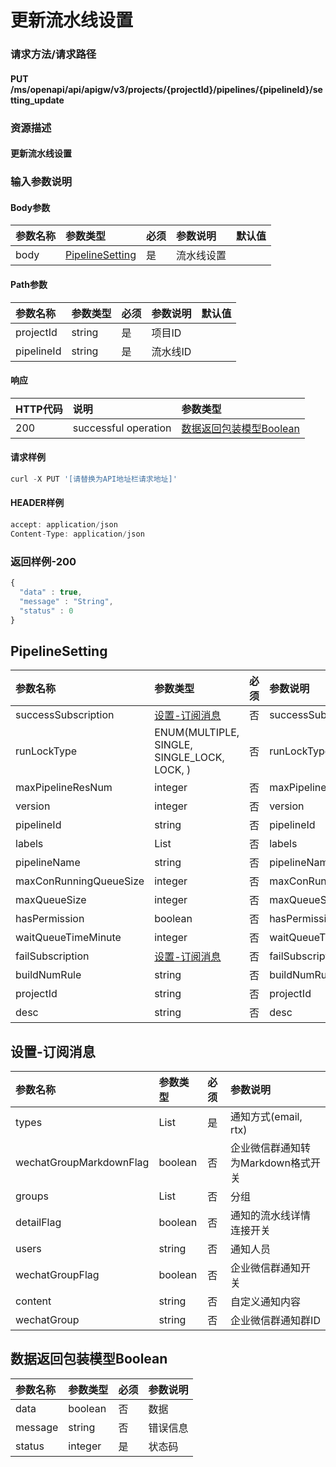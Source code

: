 # 更新流水线设置

### 请求方法/请求路径

#### PUT  /ms/openapi/api/apigw/v3/projects/{projectId}/pipelines/{pipelineId}/setting\_update

### 资源描述

#### 更新流水线设置

### 输入参数说明

#### Body参数

| 参数名称 | 参数类型 | 必须 | 参数说明 | 默认值 |
| :--- | :--- | :--- | :--- | :--- |
| body | [PipelineSetting](update-pipeline-settings.md) | 是 | 流水线设置 |  |

#### Path参数

| 参数名称 | 参数类型 | 必须 | 参数说明 | 默认值 |
| :--- | :--- | :--- | :--- | :--- |
| projectId | string | 是 | 项目ID |  |
| pipelineId | string | 是 | 流水线ID |  |

#### 响应

| HTTP代码 | 说明 | 参数类型 |
| :--- | :--- | :--- |
| 200 | successful operation | [数据返回包装模型Boolean](update-pipeline-settings.md) |

#### 请求样例

```javascript
curl -X PUT '[请替换为API地址栏请求地址]'
```

#### HEADER样例

```javascript
accept: application/json
Content-Type: application/json
```

### 返回样例-200

```javascript
{
  "data" : true,
  "message" : "String",
  "status" : 0
}
```

## PipelineSetting

| 参数名称 | 参数类型 | 必须 | 参数说明 |
| :--- | :--- | :--- | :--- |
| successSubscription | [设置-订阅消息](update-pipeline-settings.md) | 否 | successSubscription |
| runLockType | ENUM\(MULTIPLE, SINGLE, SINGLE\_LOCK, LOCK, \) | 否 | runLockType |
| maxPipelineResNum | integer | 否 | maxPipelineResNum |
| version | integer | 否 | version |
| pipelineId | string | 否 | pipelineId |
| labels | List | 否 | labels |
| pipelineName | string | 否 | pipelineName |
| maxConRunningQueueSize | integer | 否 | maxConRunningQueueSize |
| maxQueueSize | integer | 否 | maxQueueSize |
| hasPermission | boolean | 否 | hasPermission |
| waitQueueTimeMinute | integer | 否 | waitQueueTimeMinute |
| failSubscription | [设置-订阅消息](update-pipeline-settings.md) | 否 | failSubscription |
| buildNumRule | string | 否 | buildNumRule |
| projectId | string | 否 | projectId |
| desc | string | 否 | desc |

## 设置-订阅消息

| 参数名称 | 参数类型 | 必须 | 参数说明 |
| :--- | :--- | :--- | :--- |
| types | List | 是 | 通知方式\(email, rtx\) |
| wechatGroupMarkdownFlag | boolean | 否 | 企业微信群通知转为Markdown格式开关 |
| groups | List | 否 | 分组 |
| detailFlag | boolean | 否 | 通知的流水线详情连接开关 |
| users | string | 否 | 通知人员 |
| wechatGroupFlag | boolean | 否 | 企业微信群通知开关 |
| content | string | 否 | 自定义通知内容 |
| wechatGroup | string | 否 | 企业微信群通知群ID |

## 数据返回包装模型Boolean

| 参数名称 | 参数类型 | 必须 | 参数说明 |
| :--- | :--- | :--- | :--- |
| data | boolean | 否 | 数据 |
| message | string | 否 | 错误信息 |
| status | integer | 是 | 状态码 |

